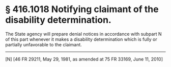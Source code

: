 # § 416.1018   Notifying claimant of the disability determination.

The State agency will prepare denial notices in accordance with subpart N of this part whenever it makes a disability determination which is fully or partially unfavorable to the claimant.



---

[N] [46 FR 29211, May 29, 1981, as amended at 75 FR 33169, June 11, 2010]




